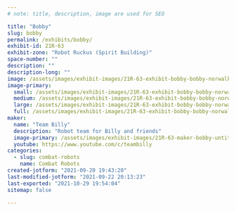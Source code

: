 ```yaml
---
# note: title, description, image are used for SEO

title: "Bobby"
slug: bobby
permalink: /exhibits/bobby/
exhibit-id: 21R-63
exhibit-zone: "Robot Ruckus (Spirit Building)"
space-number: ""
description: "​"
description-long: "​"
image: /assets/images/exhibit-images/21R-63-exhibit-bobby-bobby-norwalk-july-2021-large.JPG
image-primary: 
  small: /assets/images/exhibit-images/21R-63-exhibit-bobby-bobby-norwalk-july-2021-small.JPG
  medium: /assets/images/exhibit-images/21R-63-exhibit-bobby-bobby-norwalk-july-2021-medium.JPG
  large: /assets/images/exhibit-images/21R-63-exhibit-bobby-bobby-norwalk-july-2021-large.JPG
  full: /assets/images/exhibit-images/21R-63-exhibit-bobby-bobby-norwalk-july-2021-full.JPG
maker: 
  name: "Team Billy"
  description: "Robot team for Billy and friends"
  image-primary: /assets/images/exhibit-images/21R-63-maker-bobby-untitled466-transparent-medium.png
  youtube: https://www.youtube.com/c/teambilly
categories: 
  - slug: combat-robots
    name: Combat Robots
created-jotform: "2021-09-20 19:43:20"
last-modified-jotform: "2021-09-22 20:13:23"
last-exported: "2021-10-29 19:54:04"
sitemap: false

---
```

